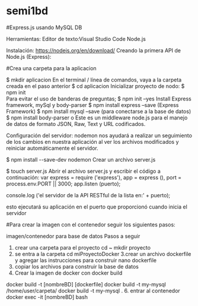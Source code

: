# semi1bd
#Express.js usando MySQL DB 

Herramientas: 
Editor de texto:Visual Studio Code 
Node.js

Instalación: 
https://nodejs.org/en/download/
Creando la primera API de Node.js (Express):

#Crea una carpeta para la aplicacion

$ mkdir aplicacion 
En el terminal / línea de comandos, vaya a la carpeta creada en el paso anterior
$ cd aplicacion 
Inicializar proyecto de nodo:
$ npm init	 
Para evitar el uso de banderas de preguntas;
$ npm init –yes 
Install Express framework, mySql y body-parser
$ npm install express –save (Express Framework)
$ npm install mysql –save (para conectarse a la base de datos)
$ npm install body-parser 
o Este es un middleware node.js para el manejo de datos de formato JSON, Raw, Text y URL codificados. 

Configuración del servidor: 
nodemon nos ayudará a realizar un seguimiento de los cambios en nuestra aplicación al ver los archivos modificados y reiniciar automáticamente el servidor. 

$ npm install --save-dev nodemon
Crear un archivo server.js

$ touch server.js
Abrir el archivo server.js y escribir el código a continuación: 
var express = require ('express'), 
app = express (), 
port = process.env.PORT || 3000;
app.listen (puerto);

console.log ('el servidor de la API RESTful de la lista  en:' + puerto);

esto ejecutará su aplicación en el puerto que proporcionó cuando inicia el servidor

#Para crear la imagen con el contenedor seguir los siguientes pasos:


imagen/contenedor para base de datos
Pasos a seguir
1. crear una carpeta para el proyecto
cd ~
mkdir proyecto
2. se entra a la carpeta
cd miProyectoDocker
3.crear un archivo dockerfile y agregar las instrucciones para construir
nano dockerfile
4. copiar los archivos para construir la base de datos
5. Crear la imagen de docker con docker build

docker build -t [nombreBD] [dockerfile]
docker build -t my-mysql /home/user/carpeta/
docker build -t my-mysql .
6. entrar al contenedor
docker exec -it [nombreBD] bash
